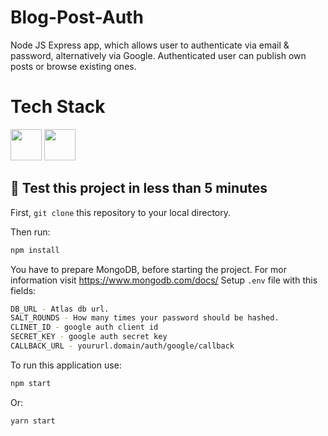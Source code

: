 # Blog-Post-Auth

Node JS Express app, which allows user to authenticate via email & password, alternatively via Google. Authenticated user can publish own posts or browse existing ones.

# Tech Stack
<img width="50" height="50" src="https://cdn.worldvectorlogo.com/logos/nodejs-icon.svg" /> <img width="50" height="50" src="https://cdn.worldvectorlogo.com/logos/logo-javascript.svg" /> 

## 🚀 Test this project in less than 5 minutes

First, `git clone` this repository to your local directory.

Then run:

```bash
npm install
```

You have to prepare MongoDB, before starting the project. For mor information visit https://www.mongodb.com/docs/
Setup `.env` file with this fields:
```bash
DB_URL - Atlas db url.
SALT_ROUNDS - How many times your password should be hashed.
CLINET_ID - google auth client id
SECRET_KEY - google auth secret key
CALLBACK_URL - yoururl.domain/auth/google/callback
```

To run this application use:

```bash
npm start
```

Or:

```bash
yarn start
```

